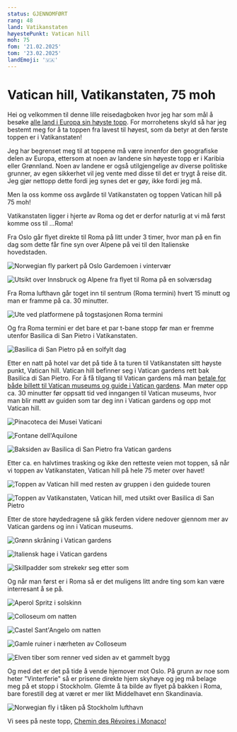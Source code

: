 ```yaml
---
status: GJENNOMFØRT
rang: 48
land: Vatikanstaten
høyestePunkt: Vatican hill
moh: 75
fom: '21.02.2025'
tom: '23.02.2025'
landEmoji: '🇻🇦'
---
```


# Vatican hill, Vatikanstaten, 75 moh
Hei og velkommen til denne lille reisedagboken hvor jeg har som mål å besøke [alle land i Europa sin høyste topp](https://en.wikipedia.org/wiki/List_of_highest_points_of_European_countries). For morrohetens skyld så har jeg bestemt meg for å ta toppen fra lavest til høyest, som da betyr at den første toppen er i Vatikanstaten!

Jeg har begrenset meg til at toppene må være innenfor den geografiske delen av Europa, ettersom at noen av landene sin høyeste topp er i Karibia eller Grønnland. Noen av landene er også utilgjengelige av diverse politiske grunner, av egen sikkerhet vil jeg vente med disse til det er trygt å reise dit. Jeg gjør nettopp dette fordi jeg synes det er gøy, ikke fordi jeg må.

Men la oss komme oss avgårde til Vatikanstaten og toppen Vatican hill på 75 moh!

Vatikanstaten ligger i hjerte av Roma og det er derfor naturlig at vi må først komme oss til ...Roma!

Fra Oslo går flyet direkte til Roma på litt under 3 timer, hvor man på en fin dag som dette får fine syn over Alpene på vei til den Italienske hovedstaden.

![Norwegian fly parkert på Oslo Gardemoen i vintervær](../../assets/48_vatikanstaten/fly/fly-oslo-roma.jpg)

![Utsikt over Innsbruck og Alpene fra flyet til Roma på en solværsdag](../../assets/48_vatikanstaten/fly/innsbruck-fra-lufta.jpg)

Fra Roma lufthavn går toget inn til sentrum (Roma termini) hvert 15 minutt og man er framme på ca. 30 minutter.

![Ute ved platformene på togstasjonen Roma termini](../../assets/48_vatikanstaten/roma/roma-termini.jpg)

Og fra Roma termini er det bare et par t-bane stopp før man er fremme utenfor Basilica di San Pietro i Vatikanstaten.

![Basilica di San Pietro på en solfylt dag](../../assets/48_vatikanstaten/vatikanstaten/basilica-di-san-pietro-zoomet.jpg)

Etter en natt på hotel var det på tide å ta turen til Vatikanstaten sitt høyste punkt, Vatican hill. Vatican hill befinner seg i Vatican gardens rett bak Basilica di San Pietro. For å få tilgang til Vatican gardens må man [betale for både billett til Vatican museums og guide i Vatican gardens](https://tickets.museivaticani.va/home/calendar/visit/Giardini-Vaticani). Man møter opp ca. 30 minutter før oppsatt tid ved inngangen til Vatican museums, hvor man blir møtt av guiden som tar deg inn i Vatican gardens og opp mot Vatican hill.

![Pinacoteca dei Musei Vaticani](../../assets/48_vatikanstaten/vatikanstaten/pinacoteca-dei-musei-vaticani.jpg)

![Fontane dell'Aquilone](../../assets/48_vatikanstaten/vatikanstaten/fontana-dell-aquilone.jpg)

![Baksiden av Basilica di San Pietro fra Vatican gardens](../../assets/48_vatikanstaten/vatikanstaten/baksiden-av-basilica-di-san-pietro.jpg)

Etter ca. en halvtimes trasking og ikke den retteste veien mot toppen, så når vi toppen av Vatikanstaten, Vatican hill på hele 75 meter over havet! 

![Toppen av Vatican hill med resten av gruppen i den guidede touren](../../assets/48_vatikanstaten/vatikanstaten/toppen-av-vatican-hill.jpg)

![Toppen av Vatikanstaten, Vatican hill, med utsikt over Basilica di San Pietro](../../assets/48_vatikanstaten/vatikanstaten/utsikten-fra-vatican-hill.jpg)

Etter de store høydedragene så gikk ferden videre nedover gjennom mer av Vatican gardens og inn i Vatican museums.

![Grønn skråning i Vatican gardens](../../assets/48_vatikanstaten/vatikanstaten/skråning-i-vatican-gardens.jpg)

![Italiensk hage i Vatican gardens](../../assets/48_vatikanstaten/vatikanstaten/italian-garden.jpg)

![Skillpadder som strekekr seg etter som](../../assets/48_vatikanstaten/vatikanstaten/skillpadder.jpg)

Og når man først er i Roma så er det muligens litt andre ting som kan være interresant å se på.

![Aperol Spritz i solskinn](../../assets/48_vatikanstaten/roma/aperol-spritz.jpg)

![Colloseum om natten](../../assets/48_vatikanstaten/roma/coloseo.jpg)

![Castel Sant'Angelo om natten](../../assets/48_vatikanstaten/roma/castel-sant-angelo.jpg)

![Gamle ruiner i nærheten av Colloseum](../../assets/48_vatikanstaten/roma/ruiner.jpg)

![Elven tiber som renner ved siden av et gammelt bygg](../../assets/48_vatikanstaten/roma/elven-tiber.jpg)

Og med det er det på tide å vende hjemover mot Oslo. På grunn av noe som heter "Vinterferie" så er prisene direkte hjem skyhøye og jeg må belage meg på et stopp i Stockholm. Glemte å ta bilde av flyet på bakken i Roma, bare forestill deg at været er mer likt Middelhavet enn Skandinavia.

![Norwegian fly i tåken på Stockholm lufthavn](../../assets/48_vatikanstaten/fly/på-bakken-i-stockholm.jpg)

Vi sees på neste topp, [Chemin des Révoires i Monaco!](./47_monaco)